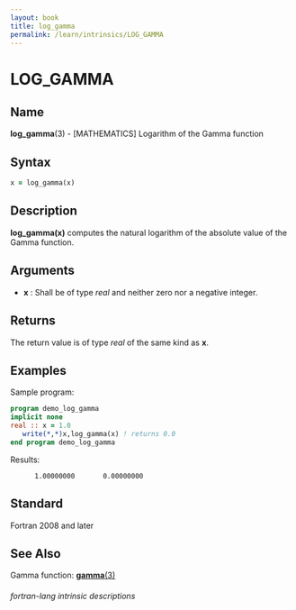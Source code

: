 ```yaml
---
layout: book
title: log_gamma
permalink: /learn/intrinsics/LOG_GAMMA
---
```

# LOG_GAMMA
## __Name__

__log\_gamma__(3) - \[MATHEMATICS\] Logarithm of the Gamma function


## __Syntax__
```fortran
x = log_gamma(x)
```
## __Description__

__log\_gamma(x)__ computes the natural logarithm of the absolute value of the Gamma function.

## __Arguments__

  - __x__
    : Shall be of type _real_ and neither zero nor a negative integer.

## __Returns__

The return value is of type _real_ of the same kind as __x__.

## __Examples__

Sample program:

```fortran
program demo_log_gamma
implicit none
real :: x = 1.0
   write(*,*)x,log_gamma(x) ! returns 0.0
end program demo_log_gamma
```
  Results:
```text
      1.00000000       0.00000000    
```
## __Standard__

Fortran 2008 and later

## __See Also__

Gamma function: [__gamma__(3)](GAMMA)

###### fortran-lang intrinsic descriptions
